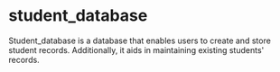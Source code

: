 # student_database
Student_database is a database that enables 
users to create and store student records. Additionally, it aids 
in maintaining existing students' records.
